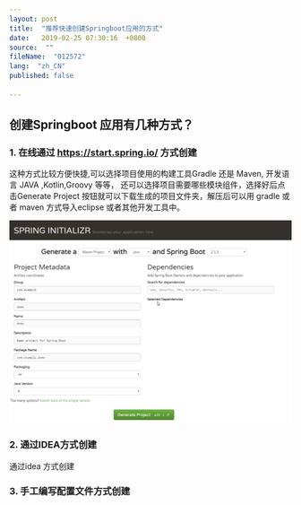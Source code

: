 ```yaml
---
layout: post
title:  "推荐快速创建Springboot应用的方式"
date:   2019-02-25 07:30:16  +0800
source:  ""
fileName:  "012572"
lang:  "zh_CN"
published: false

---
```

## 创建Springboot 应用有几种方式？

### 1. 在线通过 https://start.spring.io/ 方式创建
这种方式比较方便快捷,可以选择项目使用的构建工具Gradle 还是 Maven, 开发语言 JAVA ,Kotlin,Groovy 等等， 还可以选择项目需要哪些模块组件，选择好后点击Generate Project 按钮就可以下载生成的项目文件夹，解压后可以用 gradle 或者 maven 方式导入eclipse 或者其他开发工具中。

![](2019-02-25-15-44-44.png)

### 2. 通过IDEA方式创建
通过idea 方式创建

### 3. 手工编写配置文件方式创建


